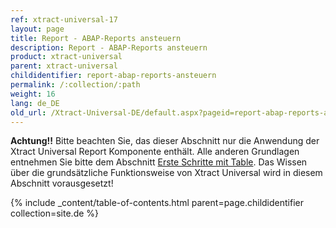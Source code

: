 ```yaml
---
ref: xtract-universal-17
layout: page
title: Report - ABAP-Reports ansteuern
description: Report - ABAP-Reports ansteuern
product: xtract-universal
parent: xtract-universal
childidentifier: report-abap-reports-ansteuern
permalink: /:collection/:path
weight: 16
lang: de_DE
old_url: /Xtract-Universal-DE/default.aspx?pageid=report-abap-reports-ansteuern
---
```


**Achtung!!** Bitte beachten Sie, das dieser Abschnitt nur die Anwendung der Xtract Universal Report Komponente enthält. Alle anderen Grundlagen entnehmen Sie bitte dem Abschnitt [Erste Schritte mit Table](). Das Wissen über die grundsätzliche Funktionsweise von Xtract Universal wird in diesem Abschnitt vorausgesetzt!

{% include _content/table-of-contents.html parent=page.childidentifier collection=site.de %}
